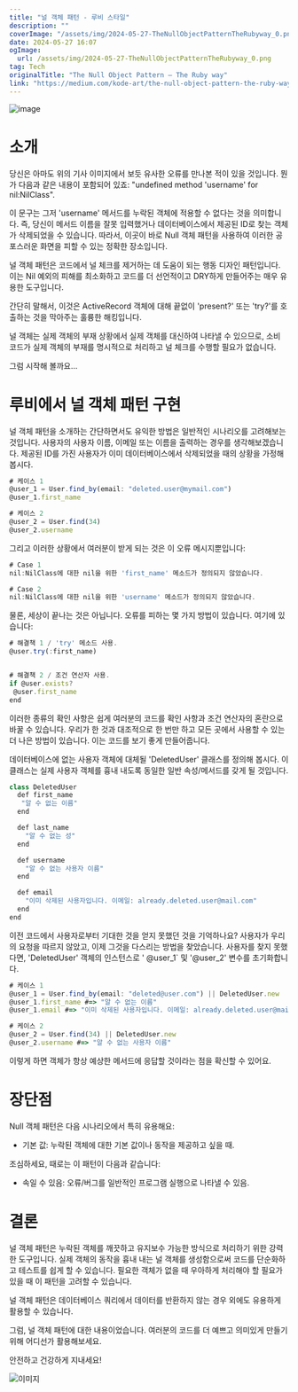 ```yaml
---
title: "널 객체 패턴 - 루비 스타일"
description: ""
coverImage: "/assets/img/2024-05-27-TheNullObjectPatternTheRubyway_0.png"
date: 2024-05-27 16:07
ogImage:
  url: /assets/img/2024-05-27-TheNullObjectPatternTheRubyway_0.png
tag: Tech
originalTitle: "The Null Object Pattern — The Ruby way"
link: "https://medium.com/kode-art/the-null-object-pattern-the-ruby-way-0749ce7cb7c2"
---
```


![image](/assets/img/2024-05-27-TheNullObjectPatternTheRubyway_0.png)

# 소개

당신은 아마도 위의 기사 이미지에서 보듯 유사한 오류를 만나본 적이 있을 것입니다. 뭔가 다음과 같은 내용이 포함되어 있죠: "undefined method 'username' for nil:NilClass".

이 문구는 그저 'username' 메서드를 누락된 객체에 적용할 수 없다는 것을 의미합니다. 즉, 당신이 메서드 이름을 잘못 입력했거나 데이터베이스에서 제공된 ID로 찾는 객체가 삭제되었을 수 있습니다. 따라서, 이곳이 바로 Null 객체 패턴을 사용하여 이러한 공포스러운 화면을 피할 수 있는 정확한 장소입니다.

<div class="content-ad"></div>

널 객체 패턴은 코드에서 널 체크를 제거하는 데 도움이 되는 행동 디자인 패턴입니다. 이는 Nil 예외의 피해를 최소화하고 코드를 더 선언적이고 DRY하게 만들어주는 매우 유용한 도구입니다.

간단히 말해서, 이것은 ActiveRecord 객체에 대해 끝없이 'present?' 또는 'try?'를 호출하는 것을 막아주는 훌륭한 해킹입니다.

널 객체는 실제 객체의 부재 상황에서 실제 객체를 대신하여 나타낼 수 있으므로, 소비 코드가 실제 객체의 부재를 명시적으로 처리하고 널 체크를 수행할 필요가 없습니다.

그럼 시작해 볼까요...

<div class="content-ad"></div>

# 루비에서 널 객체 패턴 구현

널 객체 패턴을 소개하는 간단하면서도 유익한 방법은 일반적인 시나리오를 고려해보는 것입니다. 사용자의 사용자 이름, 이메일 또는 이름을 출력하는 경우를 생각해보겠습니다. 제공된 ID를 가진 사용자가 이미 데이터베이스에서 삭제되었을 때의 상황을 가정해봅시다.

```js
# 케이스 1
@user_1 = User.find_by(email: "deleted.user@mymail.com")
@user_1.first_name

# 케이스 2
@user_2 = User.find(34)
@user_2.username
```

그리고 이러한 상황에서 여러분이 받게 되는 것은 이 오류 메시지뿐입니다:

<div class="content-ad"></div>

```js
# Case 1
nil:NilClass에 대한 nil을 위한 'first_name' 메소드가 정의되지 않았습니다.

# Case 2
nil:NilClass에 대한 nil을 위한 'username' 메소드가 정의되지 않았습니다.
```

물론, 세상이 끝나는 것은 아닙니다. 오류를 피하는 몇 가지 방법이 있습니다. 여기에 있습니다:

```js
# 해결책 1 / 'try' 메소드 사용.
@user.try(:first_name)


# 해결책 2 / 조건 연산자 사용.
if @user.exists?
 @user.first_name
end
```

이러한 종류의 확인 사항은 쉽게 여러분의 코드를 확인 사항과 조건 연산자의 혼란으로 바꿀 수 있습니다. 우리가 한 것과 대조적으로 한 번만 하고 모든 곳에서 사용할 수 있는 더 나은 방법이 있습니다. 이는 코드를 보기 좋게 만들어줍니다.

<div class="content-ad"></div>

데이터베이스에 없는 사용자 객체에 대체될 'DeletedUser' 클래스를 정의해 봅시다. 이 클래스는 실제 사용자 객체를 흉내 내도록 동일한 일반 속성/메서드를 갖게 될 것입니다.

```js
class DeletedUser
  def first_name
   "알 수 없는 이름"
  end

  def last_name
    "알 수 없는 성"
  end

  def username
    "알 수 없는 사용자 이름"
  end

  def email
    "이미 삭제된 사용자입니다. 이메일: already.deleted.user@mail.com"
  end
end
```

이전 코드에서 사용자로부터 기대한 것을 얻지 못했던 것을 기억하나요? 사용자가 우리의 요청을 따르지 않았고, 이제 그것을 다스리는 방법을 찾았습니다. 사용자를 찾지 못했다면, 'DeletedUser' 객체의 인스턴스로 ' @user_1` 및 '@user_2' 변수를 초기화합니다.

```js
# 케이스 1
@user_1 = User.find_by(email: "deleted@user.com") || DeletedUser.new
@user_1.first_name #=> "알 수 없는 이름"
@user_1.email #=> "이미 삭제된 사용자입니다. 이메일: already.deleted.user@mail.com"

# 케이스 2
@user_2 = User.find(34) || DeletedUser.new
@user_2.username #=> "알 수 없는 사용자 이름"
```

<div class="content-ad"></div>

이렇게 하면 객체가 항상 예상한 메서드에 응답할 것이라는 점을 확신할 수 있어요.

# 장단점

Null 객체 패턴은 다음 시나리오에서 특히 유용해요:

- 기본 값: 누락된 객체에 대한 기본 값이나 동작을 제공하고 싶을 때.

<div class="content-ad"></div>

조심하세요, 때로는 이 패턴이 다음과 같습니다:

- 속일 수 있음: 오류/버그를 일반적인 프로그램 실행으로 나타낼 수 있음.

# 결론

널 객체 패턴은 누락된 객체를 깨끗하고 유지보수 가능한 방식으로 처리하기 위한 강력한 도구입니다. 실제 객체의 동작을 흉내 내는 널 객체를 생성함으로써 코드를 단순화하고 테스트를 쉽게 할 수 있습니다. 필요한 객체가 없을 때 우아하게 처리해야 할 필요가 있을 때 이 패턴을 고려할 수 있습니다.

<div class="content-ad"></div>

널 객체 패턴은 데이터베이스 쿼리에서 데이터를 반환하지 않는 경우 외에도 유용하게 활용할 수 있습니다.

그럼, 널 객체 패턴에 대한 내용이었습니다. 여러분의 코드를 더 예쁘고 의미있게 만들기 위해 어디선가 활용해보세요.

안전하고 건강하게 지내세요!

![이미지](/assets/img/2024-05-27-TheNullObjectPatternTheRubyway_1.png)
